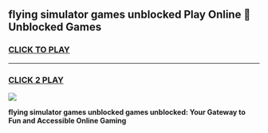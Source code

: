 
## flying simulator games unblocked Play Online 👋 Unblocked Games
<h3>
<a href="https://premium.freeplayer.one?title=flying_simulator_games_unblocked&ref=19F">CLICK TO PLAY</a></h3>
<hr>

<h3>
<a href="https://premium.freeplayer.one?title=flying_simulator_games_unblocked&ref=19F">CLICK 2 PLAY</a>
  
</h3>

<a href="https://premium.freeplayer.one?title=flying_simulator_games_unblocked&ref=19F"><img src="https://clearcache.store/games.png"></a>


**flying simulator games unblocked games unblocked: Your Gateway to Fun and Accessible Online Gaming**
